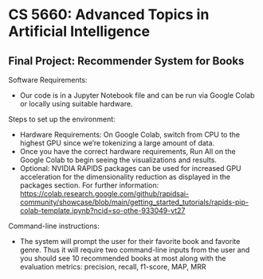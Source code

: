 # CS 5660: Advanced Topics in Artificial Intelligence
## Final Project: Recommender System for Books

Software Requirements: 
  - Our code is in a Jupyter Notebook file and can be run via Google Colab or locally using suitable hardware.


Steps to set up the environment: 
  - Hardware Requirements: On Google Colab, switch from CPU to the highest GPU since we’re tokenizing a large amount of data.
  - Once you have the correct hardware requirements, Run All on the Google Colab to begin seeing the visualizations and results. 
  - Optional: NVIDIA RAPIDS packages can be used for increased GPU acceleration for the dimensionality reduction as displayed in the packages section. For further information:
  https://colab.research.google.com/github/rapidsai-community/showcase/blob/main/getting_started_tutorials/rapids-pip-colab-template.ipynb?ncid=so-othe-933049-vt27



Command-line instructions: 

- The system will prompt the user for their favorite book and favorite genre. Thus it will require two command-line inputs from the user and you should see 10 recommended books at most along with the evaluation metrics: precision, recall, f1-score, MAP, MRR
